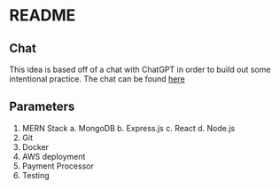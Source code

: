 # README

## Chat

This idea is based off of a chat with ChatGPT in order to build out some intentional practice. The chat can be found [here](chat.md)

## Parameters

1. MERN Stack
  a. MongoDB
  b. Express.js
  c. React
  d. Node.js
2. Git
3. Docker
4. AWS deployment
5. Payment Processor
6. Testing
